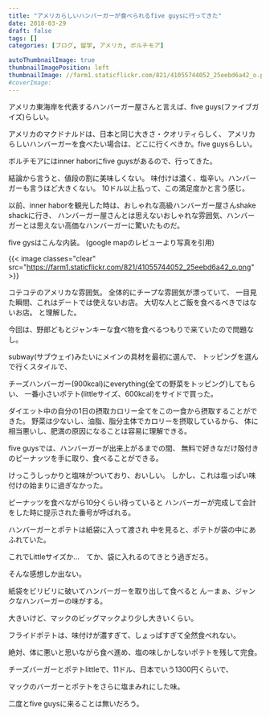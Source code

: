 ```yaml
---
title: "アメリカらしいハンバーガーが食べられるfive guysに行ってきた"
date: 2018-03-29
draft: false
tags: []
categories: [ブログ, 留学, アメリカ, ボルチモア]

autoThumbnailImage: true
thumbnailImagePosition: left
thumbnailImage: //farm1.staticflickr.com/821/41055744052_25eebd6a42_o.png
#coverImage: 
---
```


アメリカ東海岸を代表するハンバーガー屋さんと言えば、five guys(ファイブガイズ)らしい。

アメリカのマクドナルドは、日本と同じ大きさ・クオリティらしく、
アメリカらしいハンバーガーを食べたい場合は、どこに行くべきか。five guysらしい。

ボルチモアにはinner haborにfive guysがあるので、行ってきた。

結論から言うと、値段の割に美味しくない。
味付けは濃く、塩辛い。ハンバーガーも言うほど大きくない。
10ドル以上払って、この満足度かと言う感じ。



以前、inner haborを観光した時は、おしゃれな高級ハンバーガー屋さんshake shackに行き、
ハンバーガー屋さんとは思えないおしゃれな雰囲気、ハンバーガーとは思えない高価なハンバーガーに驚いたものだ。

five gysはこんな内装。
(google mapのレビューより写真を引用)

{{< image classes="clear" src="https://farm1.staticflickr.com/821/41055744052_25eebd6a42_o.png" >}}

コテコテのアメリカな雰囲気。
全体的にチープな雰囲気が漂っていて、
一目見た瞬間、これはデートでは使えないお店。
大切な人とご飯を食べるべきではないお店。
と理解した。

今回は、野郎どもとジャンキーな食べ物を食べるつもりで来ていたので問題なし。

subway(サブウェイ)みたいにメインの具材を最初に選んで、
トッピングを選んで行くスタイルで、

チーズハンバーガー(900kcal)にeverything(全ての野菜をトッピング)してもらい、
一番小さいポテト(littleサイズ、600kcal)をサイドで買った。

ダイエット中の自分の1日の摂取カロリー全てをこの一食から摂取することができた。
野菜は少ないし、油脂、脂分主体でカロリーを摂取しているから、
体に相当悪いし、肥満の原因になることは容易に理解できる。

five guysでは、ハンバーガーが出来上がるまでの間、
無料で好きなだけ殻付きのピーナッツを手に取り、食べることができる。

けっこうしっかりと塩味がついており、おいしい。
しかし、これは塩っぱい味付けの始まりに過ぎなかった。

ピーナッツを食べながら10分くらい待っていると
ハンバーガーが完成して会計をした時に提示された番号が呼ばれる。

ハンバーガーとポテトは紙袋に入って渡され
中を見ると、ポテトが袋の中にあふれていた。

これでLittleサイズか...　てか、袋に入れるのてきとう過ぎだろ。

そんな感想しか出ない。

紙袋をビリビリに破いてハンバーガーを取り出して食べると
んーまぁ、ジャンクなハンバーガーの味がする。

大きいけど、マックのビッグマックより少し大きいくらい。

フライドポテトは、味付けが濃すぎて、しょっぱすぎて全然食べれない。

絶対、体に悪いと思いながら食べ進め、塩の味しかしないポテトを残して完食。

チーズバーガーとポテトlittleで、11ドル、日本でいう1300円くらいで、

マックのバーガーとポテトをさらに塩まみれにした味。

二度とfive guysに来ることは無いだろう。


